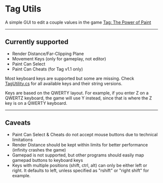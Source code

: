 # Tag Utils
A simple GUI to edit a couple values in the game [Tag: The Power of Paint](https://store.steampowered.com/app/1808400/Tag_The_Power_of_Paint/)
***
## Currently supported
- Render Distance/Far-Clipping Plane
- Movement Keys (only for gameplay, not editor)
- Paint Can Select
- Paint Can Cheats (for Tag v1.1 only)

Most keyboard keys are supported but some are missing. Check [TagUtility.cs](/TagUtility.cs) for all available keys and their string versions.

Keys are based on the QWERTY layout. For example, if you enter Z on a QWERTZ keyboard, the game will use Y instead, since that is where the Z key is on a QWERTY keyboard.
***
## Caveats
- Paint Can Select & Cheats do not accept mouse buttons due to technical limitations
- Render Distance should be kept within limits for better performance (infinity crashes the game)
- Gamepad is not supported, but other programs should easily map gamepad buttons to keyboard keys
- Keys with multiple positions (shift, ctrl, alt) can only be either left or right. It defaults to left, unless specified as "rshift" or "right shift" for example.